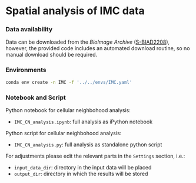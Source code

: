 # Spatial analysis of IMC data

### Data availability

Data can be downloaded from the  *BioImage Archive* ([S-BIAD2208](https://doi.org/10.6019/S-BIAD2208)),
however, the provided code includes an automated download routine, so no manual download should be required.

### Environments

```bash
conda env create -n IMC -f '../../envs/IMC.yaml'
```

### Notebook and Script

Python notebook for cellular neighbohood analysis: 
* `IMC_CN_analysis.ipynb`: full analysis as iPython notebook

Python script for cellular neighbohood analysis: 
* `IMC_CN_analysis.py`: full analysis as standalone python script

For adjustments please edit the relevant parts in the `Settings` section, i.e.:

* `input_data_dir`: directory in the input data will be placed
* `output_dir`: directory in which the results will be stored